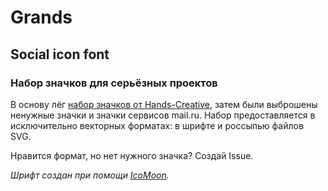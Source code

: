 # Grands
## Social icon font
### Набор значков для серьёзных проектов
В основу лёг [набор значков от Hands-Creative](http://hands-creative.com/icon/), затем были выброшены ненужные значки и значки сервисов mail.ru.
Набор предоставляется в исключительно векторных форматах: в шрифте и россыпью файлов SVG.

Нравится формат, но нет нужного значка? Создай Issue.

*Шрифт создан при помощи [IcoMoon](http://icomoon.io/).*